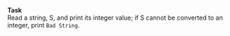 
**Task**	<br>
Read a string, S, and print its integer value; if S cannot be converted to an integer, print `Bad String`.
